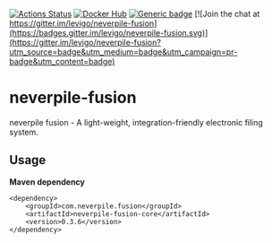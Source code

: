 [![Actions Status](https://github.com/levigo/neverpile-fusion/workflows/Continuous%20Delivery/badge.svg)](https://github.com/levigo/neverpile-fusion/actions)
[![Docker Hub](https://img.shields.io/badge/MADE%20with-JAVA-RED.svg)](#JAVA)
[![Generic badge](https://img.shields.io/badge/current%20version-0.3.6-1abc9c.svg)](https://github.com/levigo/neverpile-fusion/tree/v0.3.6) [![Join the chat at https://gitter.im/levigo/neverpile-fusion](https://badges.gitter.im/levigo/neverpile-fusion.svg)](https://gitter.im/levigo/neverpile-fusion?utm_source=badge&utm_medium=badge&utm_campaign=pr-badge&utm_content=badge)

# neverpile-fusion
neverpile fusion - A light-weight, integration-friendly electronic filing system.

## Usage
__Maven dependency__

    <dependency>
        <groupId>com.neverpile.fusion</groupId>
        <artifactId>neverpile-fusion-core</artifactId>
        <version>0.3.6</version>
    </dependency>
